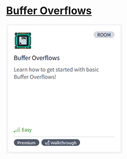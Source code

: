 # [Buffer Overflows](https://tryhackme.com/r/room/bof1)

![BufferOverflows](./images/BufferOverflows.png)

